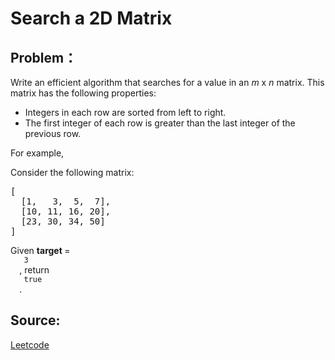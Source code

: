 # Search a 2D Matrix

## Problem：

<div class="question-content">
 <p>
 </p>
 <p>
  Write an efficient algorithm that searches for a value in an
  <i>
   m
  </i>
  x
  <i>
   n
  </i>
  matrix. This matrix has the following properties:
 </p>
 <p>
 </p>
 <ul>
  <li>
   Integers in each row are sorted from left to right.
  </li>
  <li>
   The first integer of each row is greater than the last integer of the previous row.
  </li>
 </ul>
 <p>
  For example,
 </p>
 <p>
  Consider the following matrix:
 </p>
 <pre>
[
  [1,   3,  5,  7],
  [10, 11, 16, 20],
  [23, 30, 34, 50]
]
</pre>
 <p>
  Given
  <b>
   target
  </b>
  =
  <code>
   3
  </code>
  , return
  <code>
   true
  </code>
  .
 </p>
</div>


## Source:
[Leetcode](https://leetcode.com/problems/search-a-2d-matrix/)
